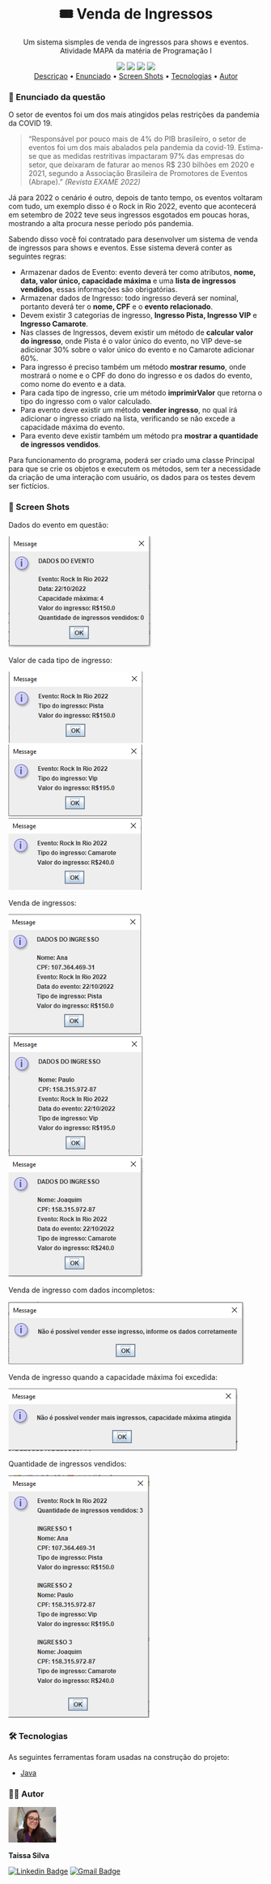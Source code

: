 <h1 align="center"> 🎟 Venda de Ingressos  </h1>
<p id="descrição" align="center"> Um sistema sismples de venda de ingressos para shows e eventos. Atividade MAPA da matéria de Programação I </p>
 
<div align="center">
  <img src="https://img.shields.io/static/v1?label=Faculdade&message=Unicesumar&color=4e2bd5&style=flat"/>
  <img src="https://img.shields.io/static/v1?label=Curso&message=ADS&color=4e2bd5&style=flat"/>
  <img src="https://img.shields.io/static/v1?label=Matéria&message=Programação I&color=4e2bd5&style=flat"/>
  <img src="https://img.shields.io/static/v1?label=IDE&message=NetBeans 12.4&color=4e2bd5&style=flat"/>
</div>

<div align="center">
 <a href="#descrição">Descriçao</a> •
 <a href="#enunciado">Enunciado</a> • 
 <a href="#prints">Screen Shots</a> • 
 <a href="#tecnologias">Tecnologias</a> • 
 <a href="#autor">Autor</a>
</div>

<h3 id="enunciado"> 🔎 Enunciado da questão </h3>

<p> O setor de eventos foi um dos mais atingidos pelas restrições da pandemia da COVID 19. </p>

<blockquote>
<p>“Responsável por pouco mais de 4% do PIB brasileiro, o setor de eventos foi um dos mais abalados pela pandemia da covid-19. Estima-se que as medidas restritivas impactaram 97% das empresas do setor, que deixaram de faturar ao menos R$ 230 bilhões em 2020 e 2021, segundo a Associação Brasileira de Promotores de Eventos (Abrape).” <cite>(Revista EXAME 2022)</cite></p>
</blockquote>

<p> Já para 2022 o cenário é outro, depois de tanto tempo, os eventos voltaram com tudo, um exemplo disso é o Rock in Rio 2022, evento que acontecerá em setembro de 2022 teve seus ingressos esgotados em poucas horas, mostrando a alta procura nesse período pós pandemia. </p>

<p> Sabendo disso você foi contratado para desenvolver um sistema de venda de ingressos para shows e eventos. Esse sistema deverá conter as seguintes regras: </p>

<ul>
<li> Armazenar dados de Evento: evento deverá ter como atributos, <b>nome, data, valor único, capacidade máxima</b> e uma <b>lista de ingressos vendidos</b>, essas informações são obrigatórias. </li>
<li> Armazenar dados de Ingresso: todo ingresso deverá ser nominal, portanto deverá ter o <b>nome, CPF</b> e o <b>evento relacionado</b>. </li>
<li> Devem existir 3 categorias de ingresso, <b>Ingresso Pista, Ingresso VIP</b> e <b>Ingresso Camarote</b>. </li>
<li> Nas classes de Ingressos, devem existir um método de <b>calcular valor do ingresso</b>, onde Pista é o valor único do evento, no VIP deve-se adicionar 30% sobre o valor único do evento e no Camarote adicionar 60%. </li>
<li> Para ingresso é preciso também um método <b>mostrar resumo</b>, onde mostrará o nome e o CPF do dono do ingresso e os dados do evento, como nome do evento e a data. </li>
<li> Para cada tipo de ingresso, crie um método <b>imprimirValor</b> que retorna o tipo do ingresso com o valor calculado. </b>
<li> Para evento deve existir um método <b>vender ingresso</b>, no qual irá adicionar o ingresso criado na lista, verificando se não excede a capacidade máxima do evento. </li>
<li> Para evento deve existir também um método pra <b>mostrar a quantidade de ingressos vendidos</b>. </li>
</ul>

<p>Para funcionamento do programa, poderá ser criado uma classe Principal para que se crie os objetos e executem os métodos, sem ter a necessidade da criação de uma interação com usuário, os dados para os testes devem ser fictícios. </p>

<h3 id="prints"> 📌 Screen Shots </h3>

<p> Dados do evento em questão: </p>
<img src="./images/dados-iniciais-evento.PNG">

<p> Valor de cada tipo de ingresso: </p>
<div>
  <img src="./images/valor-ingresso-pista.PNG">
  <img src="./images/valor-ingresso-vip.PNG">
  <img src="./images/valor-ingresso-camarote.PNG">
</div>

<p> Venda de ingressos: </p>
<div>
  <img src="./images/venda-ingresso1.PNG">
  <img src="./images/venda-ingresso2.PNG">
  <img src="./images/venda-ingresso3.PNG">
</div>

<p> Venda de ingresso com dados incompletos: </p>
<img src="./images/venda-ingresso-dados-faltando.PNG">

<p> Venda de ingresso quando a capacidade máxima foi excedida: </p>
<img src="./images/venda-ingresso-capacidade-excedida.PNG">

<p> Quantidade de ingressos vendidos: </p>
<img src="./images/quantidade-ingressos-vendidos.PNG">

<h3 id="tecnologias"> 🛠 Tecnologias </h3

<p>As seguintes ferramentas foram usadas na construção do projeto:</p>

<ul>
<li><a href="https://www.java.com/pt-BR/">Java</a></li>
</ul>

<h3 id="autor">👩‍💻 Autor</h3>
<img src="./images/autor.jpg" height="70px"/>
<p><b>Taissa Silva</b></p>

[![Linkedin Badge](https://img.shields.io/badge/-Taissa-blue?style=flat-square&logo=Linkedin&logoColor=white&link=https://www.linkedin.com/in/taissa-silva-39a4171b5/)](https://www.linkedin.com/in/taissa-silva-39a4171b5/) 
[![Gmail Badge](https://img.shields.io/badge/-staissa002@gmail.com-c14438?style=flat-square&logo=Gmail&logoColor=white&link=mailto:staissa002@gmail.com)](mailto:staissa002@gmail.com)
